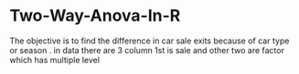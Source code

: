 # Two-Way-Anova-In-R
The objective is to find the difference in car sale exits because of car type or season . in data there are 3 column 1st is sale and other two are factor which has multiple level 
